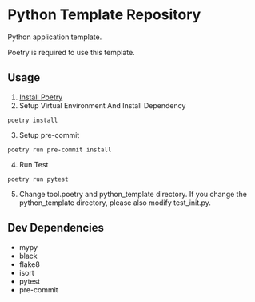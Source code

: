 # Python Template Repository

Python application template.

Poetry is required to use this template.


## Usage

1. [Install Poetry](https://python-poetry.org/docs/#installation)
2. Setup Virtual Environment And Install Dependency
```
poetry install
```
3. Setup pre-commit
```
poetry run pre-commit install
```
4. Run Test
```
poetry run pytest
```
5. Change tool.poetry and python_template directory.
If you change the python_template directory, please also modify test_init.py.

## Dev Dependencies

- mypy
- black
- flake8
- isort
- pytest
- pre-commit

